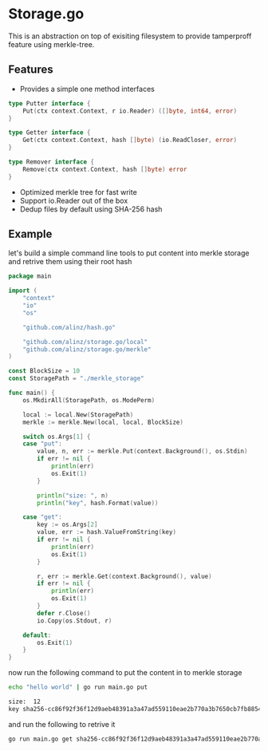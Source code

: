 # Storage.go

This is an abstraction on top of exisiting filesystem to provide tamperproff feature using merkle-tree.

## Features

- Provides a simple one method interfaces

```go
type Putter interface {
	Put(ctx context.Context, r io.Reader) ([]byte, int64, error)
}

type Getter interface {
	Get(ctx context.Context, hash []byte) (io.ReadCloser, error)
}

type Remover interface {
	Remove(ctx context.Context, hash []byte) error
}
```

- Optimized merkle tree for fast write
- Support io.Reader out of the box
- Dedup files by default using SHA-256 hash

## Example

let's build a simple command line tools to put content into merkle storage and retrive them using their root hash

```go
package main

import (
	"context"
	"io"
	"os"

	"github.com/alinz/hash.go"

	"github.com/alinz/storage.go/local"
	"github.com/alinz/storage.go/merkle"
)

const BlockSize = 10
const StoragePath = "./merkle_storage"

func main() {
	os.MkdirAll(StoragePath, os.ModePerm)

	local := local.New(StoragePath)
	merkle := merkle.New(local, local, BlockSize)

	switch os.Args[1] {
	case "put":
		value, n, err := merkle.Put(context.Background(), os.Stdin)
		if err != nil {
			println(err)
			os.Exit(1)
		}

		println("size: ", n)
		println("key", hash.Format(value))

	case "get":
		key := os.Args[2]
		value, err := hash.ValueFromString(key)
		if err != nil {
			println(err)
			os.Exit(1)
		}

		r, err := merkle.Get(context.Background(), value)
		if err != nil {
			println(err)
			os.Exit(1)
		}
		defer r.Close()
		io.Copy(os.Stdout, r)

	default:
		os.Exit(1)
	}
}
```

now run the following command to put the content in to merkle storage

```bash
echo "hello world" | go run main.go put

size:  12
key sha256-cc86f92f36f12d9aeb48391a3a47ad559110eae2b770a3b7650cb7fb8854f07f
```

and run the following to retrive it

```bash
go run main.go get sha256-cc86f92f36f12d9aeb48391a3a47ad559110eae2b770a3b7650cb7fb8854f07f
```
